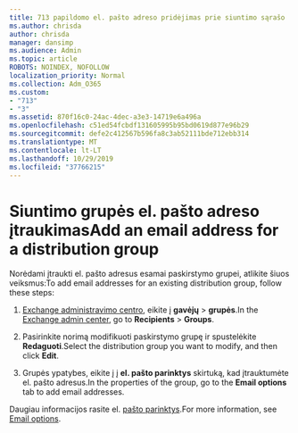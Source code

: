 ```yaml
---
title: 713 papildomo el. pašto adreso pridėjimas prie siuntimo sąrašo
ms.author: chrisda
author: chrisda
manager: dansimp
ms.audience: Admin
ms.topic: article
ROBOTS: NOINDEX, NOFOLLOW
localization_priority: Normal
ms.collection: Adm_O365
ms.custom:
- "713"
- "3"
ms.assetid: 870f16c0-24ac-4dec-a3e3-14719e6a496a
ms.openlocfilehash: c51ed54fcbdf131605995b95bd0619d877e96b29
ms.sourcegitcommit: defe2c412567b596fa8c3ab52111bde712ebb314
ms.translationtype: MT
ms.contentlocale: lt-LT
ms.lasthandoff: 10/29/2019
ms.locfileid: "37766215"
---
```

# <a name="add-an-email-address-for-a-distribution-group"></a><span data-ttu-id="77fed-102">Siuntimo grupės el. pašto adreso įtraukimas</span><span class="sxs-lookup"><span data-stu-id="77fed-102">Add an email address for a distribution group</span></span>

<span data-ttu-id="77fed-103">Norėdami įtraukti el. pašto adresus esamai paskirstymo grupei, atlikite šiuos veiksmus:</span><span class="sxs-lookup"><span data-stu-id="77fed-103">To add email addresses for an existing distribution group, follow these steps:</span></span>

1. <span data-ttu-id="77fed-104">[Exchange administravimo centro](https://outlook.office365.com/ecp/), eikite į **gavėjų** \> **grupės**.</span><span class="sxs-lookup"><span data-stu-id="77fed-104">In the [Exchange admin center](https://outlook.office365.com/ecp/), go to **Recipients** \> **Groups**.</span></span>

2. <span data-ttu-id="77fed-105">Pasirinkite norimą modifikuoti paskirstymo grupę ir spustelėkite **Redaguoti**.</span><span class="sxs-lookup"><span data-stu-id="77fed-105">Select the distribution group you want to modify, and then click **Edit**.</span></span>

3. <span data-ttu-id="77fed-106">Grupės ypatybes, eikite į į **el. pašto parinktys** skirtuką, kad įtrauktumėte el. pašto adresus.</span><span class="sxs-lookup"><span data-stu-id="77fed-106">In the properties of the group, go to the **Email options** tab to add email addresses.</span></span> 

<span data-ttu-id="77fed-107">Daugiau informacijos rasite el. [pašto parinktys](https://technet.microsoft.com/library/bb124513.aspx#emailoptions).</span><span class="sxs-lookup"><span data-stu-id="77fed-107">For more information, see [Email options](https://technet.microsoft.com/library/bb124513.aspx#emailoptions).</span></span>
